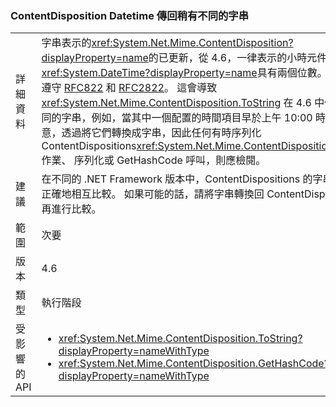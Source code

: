 ### <a name="contentdisposition-datetimes-returns-slightly-different-string"></a>ContentDisposition Datetime 傳回稍有不同的字串

|   |   |
|---|---|
|詳細資料|字串表示的<xref:System.Net.Mime.ContentDisposition?displayProperty=name>的已更新，從 4.6，一律表示的小時元件<xref:System.DateTime?displayProperty=name>具有兩個位數。 這是為了遵守 [RFC822](http://www.ietf.org/rfc/rfc0822.txt) 和 [RFC2822](http://www.ietf.org/rfc/rfc2822.txt)。 這會導致 <xref:System.Net.Mime.ContentDisposition.ToString> 在 4.6 中傳回稍微不同的字串，例如，當其中一個配置的時間項目早於上午 10:00 時。 請注意，透過將它們轉換成字串，因此任何有時序列化 ContentDispositions<xref:System.Net.Mime.ContentDisposition.ToString>作業、 序列化或 GetHashCode 呼叫，則應檢閱。|
|建議|在不同的 .NET Framework 版本中，ContentDispositions 的字串表示不會正確地相互比較。 如果可能的話，請將字串轉換回 ContentDispositions，再進行比較。|
|範圍|次要|
|版本|4.6|
|類型|執行階段|
|受影響的 API|<ul><li><xref:System.Net.Mime.ContentDisposition.ToString?displayProperty=nameWithType></li><li><xref:System.Net.Mime.ContentDisposition.GetHashCode?displayProperty=nameWithType></li></ul>|

